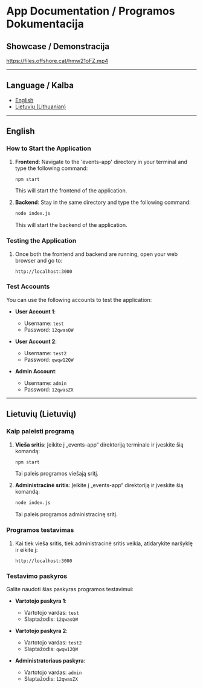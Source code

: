 
# App Documentation / Programos Dokumentacija

## Showcase / Demonstracija

https://files.offshore.cat/hmw21oFZ.mp4

---

## Language / Kalba

- [English](#english "Goto english")
- [Lietuvių (Lithuanian)](#kaip-paleisti-programą "Goto kaip-paleisti-programą")

---

## English

### How to Start the Application

1. **Frontend**: Navigate to the 'events-app' directory in your terminal and type the following command:
   ```bash
   npm start
   ```
   This will start the frontend of the application.

2. **Backend**: Stay in the same directory and type the following command:
   ```bash
   node index.js
   ```
   This will start the backend of the application.

### Testing the Application

1. Once both the frontend and backend are running, open your web browser and go to:
   ```
   http://localhost:3000
   ```

### Test Accounts

You can use the following accounts to test the application:

- **User Account 1**:
  - Username: `test`
  - Password: `12qwasQW`

- **User Account 2**:
  - Username: `test2`
  - Password: `qwqw12QW`

- **Admin Account**:
  - Username: `admin`
  - Password: `12qwasZX`

---

## Lietuvių (Lietuvių)

### Kaip paleisti programą

1. **Vieša sritis**: Įeikite į „events-app“ direktoriją terminale ir įveskite šią komandą:
   ```bash
   npm start
   ```
   Tai paleis programos viešają sritį.

2. **Administracinė sritis**: Įeikite į „events-app“ direktoriją ir įveskite šią komandą:
   ```bash
   node index.js
   ```
   Tai paleis programos administracinę sritį.

### Programos testavimas

1. Kai tiek vieša sritis, tiek administracinė sritis veikia, atidarykite naršyklę ir eikite į:
   ```
   http://localhost:3000
   ```

### Testavimo paskyros

Galite naudoti šias paskyras programos testavimui:

- **Vartotojo paskyra 1**:
  - Vartotojo vardas: `test`
  - Slaptažodis: `12qwasQW`

- **Vartotojo paskyra 2**:
  - Vartotojo vardas: `test2`
  - Slaptažodis: `qwqw12QW`

- **Administratoriaus paskyra**:
  - Vartotojo vardas: `admin`
  - Slaptažodis: `12qwasZX`
